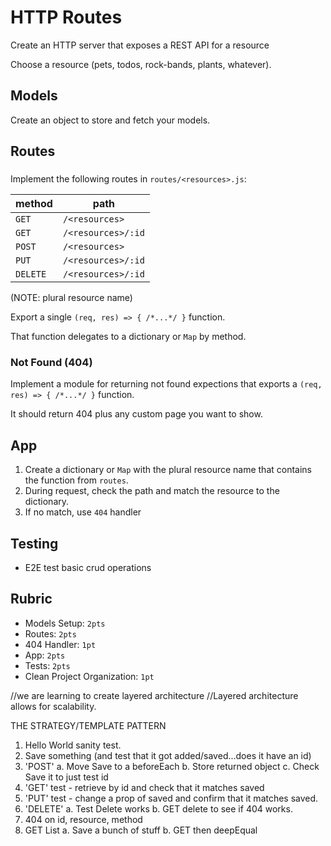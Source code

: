 HTTP Routes
======

Create an HTTP server that exposes a REST API for a resource

Choose a resource (pets, todos, rock-bands, plants, whatever).

## Models

Create an object to store and fetch your models.

## Routes

### <resource>

Implement the following routes in `routes/<resources>.js`:

method | path
---|---
`GET` |     `/<resources>`
`GET` |     `/<resources>/:id`
`POST` |    `/<resources>`
`PUT` |     `/<resources>/:id`
`DELETE` |  `/<resources>/:id`

(NOTE: plural resource name)

Export a single `(req, res) => { /*...*/ }` function.

That function delegates to a dictionary or `Map` by method.

### Not Found (404)

Implement a module for returning not found expections that exports a `(req, res) => { /*...*/ }` function.

It should return 404 plus any custom page you want to show.

## App

1. Create a dictionary or `Map` with the plural resource name that contains the function from `routes`.
1. During request, check the path and match the resource to the dictionary.
1. If no match, use `404` handler

## Testing

* E2E test basic crud operations

## Rubric

* Models Setup: `2pts`
* Routes: `2pts`
* 404 Handler: `1pt`
* App: `2pts`
* Tests: `2pts`
* Clean Project Organization: `1pt`


//we are learning to create layered architecture
//Layered architecture allows for scalability.

THE STRATEGY/TEMPLATE PATTERN
1. Hello World sanity test.
2. Save something (and test that it got added/saved...does it have an id)
3. 'POST' 
    a. Move Save to a beforeEach
    b. Store returned object
    c. Check Save it to just test id
4. 'GET' test - retrieve by id and check that it matches saved
5. 'PUT' test - change a prop of saved and confirm that it matches saved.
6. 'DELETE' 
    a. Test Delete works
    b. GET delete to see if 404 works. 
7. 404 on id, resource, method
8. GET List
    a. Save a bunch of stuff
    b. GET then deepEqual

